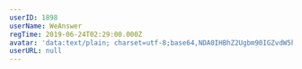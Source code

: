 ```yaml
---
userID: 1898
userName: WeAnswer
regTime: 2019-06-24T02:29:00.000Z
avatar: 'data:text/plain; charset=utf-8;base64,NDA0IHBhZ2Ugbm90IGZvdW5kCg=='
userURL: null
---
```



